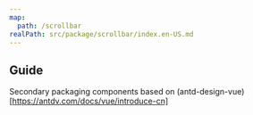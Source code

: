 ```yaml
---
map:
  path: /scrollbar
realPath: src/package/scrollbar/index.en-US.md
---
```


## Guide

Secondary packaging components based on (antd-design-vue)[https://antdv.com/docs/vue/introduce-cn]
